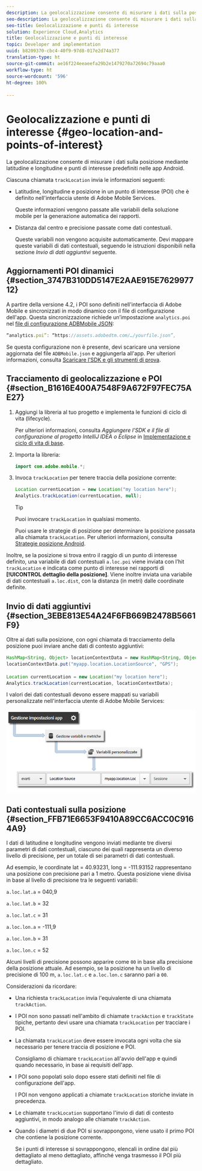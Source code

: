```yaml
---
description: La geolocalizzazione consente di misurare i dati sulla posizione mediante latitudine e longitudine e punti di interesse predefiniti nelle app Android.
seo-description: La geolocalizzazione consente di misurare i dati sulla posizione mediante latitudine e longitudine e punti di interesse predefiniti nelle app Android.
seo-title: Geolocalizzazione e punti di interesse
solution: Experience Cloud,Analytics
title: Geolocalizzazione e punti di interesse
topic: Developer and implementation
uuid: b8209370-cbc4-40f9-97d8-017e2d74a377
translation-type: ht
source-git-commit: ae16f224eeaeefa29b2e1479270a72694c79aaa0
workflow-type: ht
source-wordcount: '596'
ht-degree: 100%

---
```



# Geolocalizzazione e punti di interesse {#geo-location-and-points-of-interest}

La geolocalizzazione consente di misurare i dati sulla posizione mediante latitudine e longitudine e punti di interesse predefiniti nelle app Android.

Ciascuna chiamata `trackLocation` invia le informazioni seguenti:

* Latitudine, longitudine e posizione in un punto di interesse (POI) che è definito nell&#39;interfaccia utente di Adobe Mobile Services.

   Queste informazioni vengono passate alle variabili della soluzione mobile per la generazione automatica dei rapporti.

* Distanza dal centro e precisione passate come dati contestuali.

   Queste variabili non vengono acquisite automaticamente. Devi mappare queste variabili di dati contestuali, seguendo le istruzioni disponibili nella sezione *Invio di dati aggiuntivi* seguente.

## Aggiornamenti POI dinamici {#section_3747B310DD5147E2AAE915E762997712}

A partire della versione 4.2, i POI sono definiti nell&#39;interfaccia di Adobe Mobile e sincronizzati in modo dinamico con il file di configurazione dell&#39;app. Questa sincronizzazione richiede un’impostazione `analytics.poi` nel [file di configurazione ADBMobile JSON](/help/android/configuration/json-config/json-config.md):

```js
“analytics.poi”: “https://assets.adobedtm.com/…/yourfile.json”,
```

Se questa configurazione non è presente, devi scaricare una versione aggiornata del file `ADBMobile.json` e aggiungerla all&#39;app. Per ulteriori informazioni, consulta [Scaricare l’SDK e gli strumenti di prova](/help/android/getting-started/requirements.md).

## Tracciamento di geolocalizzazione e POI {#section_B1616E400A7548F9A672F97FEC75AE27}

1. Aggiungi la libreria al tuo progetto e implementa le funzioni di ciclo di vita (lifecycle).

   Per ulteriori informazioni, consulta *Aggiungere l’SDK e il file di configurazione al progetto IntelliJ IDEA o Eclipse* in [Implementazione e ciclo di vita di base](/help/android/getting-started/dev-qs.md).

1. Importa la libreria:

   ```java
   import com.adobe.mobile.*;
   ```

1. Invoca `trackLocation` per tenere traccia della posizione corrente:

   ```java
   Location currentLocation = new Location("my location here"); 
   Analytics.trackLocation(currentLocation, null);
   ```

   >[!TIP]
   >
   >Puoi invocare `trackLocation` in qualsiasi momento.

   Puoi usare le strategie di posizione per determinare la posizione passata alla chiamata `trackLocation`. Per ulteriori informazioni, consulta [Strategie posizione Android](https://developer.android.com/guide/topics/location/strategies.html).

Inoltre, se la posizione si trova entro il raggio di un punto di interesse definito, una variabile di dati contestuali `a.loc.poi` viene inviata con l’hit `trackLocation` e indicata come punto di interesse nei rapporti di **[!UICONTROL dettaglio della posizione]**. Viene inoltre inviata una variabile di dati contestuali `a.loc.dist`, con la distanza (in metri) dalle coordinate definite.

## Invio di dati aggiuntivi {#section_3EBE813E54A24F6FB669B2478B5661F9}

Oltre ai dati sulla posizione, con ogni chiamata di tracciamento della posizione puoi inviare anche dati di contesto aggiuntivi:

```java
HashMap<String, Object> locationContextData = new HashMap<String, Object>(); 
locationContextData.put("myapp.location.LocationSource", "GPS"); 
 
Location currentLocation = new Location("my location here"); 
Analytics.trackLocation(currentLocation, locationContextData);
```

I valori dei dati contestuali devono essere mappati su variabili personalizzate nell&#39;interfaccia utente di Adobe Mobile Services:

![](assets/map-location-context-data.png)

## Dati contestuali sulla posizione {#section_FFB71E6653F9410A89CC6ACC0C9164A9}

I dati di latitudine e longitudine vengono inviati mediante tre diversi parametri di dati contestuali, ciascuno dei quali rappresenta un diverso livello di precisione, per un totale di sei parametri di dati contestuali.

Ad esempio, le coordinate lat = 40.93231, long = -111.93152 rappresentano una posizione con precisione pari a 1 metro. Questa posizione viene divisa in base al livello di precisione tra le seguenti variabili:

`a.loc.lat.a` = 040,9

`a.loc.lat.b` = 32

`a.loc.lat.c` = 31

`a.loc.lon.a` = -111,9

`a.loc.lon.b` = 31

`a.loc.lon.c` = 52

Alcuni livelli di precisione possono apparire come `00` in base alla precisione della posizione attuale. Ad esempio, se la posizione ha un livello di precisione di 100 m, `a.loc.lat.c` e `a.loc.lon.c` saranno pari a `00`.

Considerazioni da ricordare:

* Una richiesta `trackLocation` invia l&#39;equivalente di una chiamata `trackAction`.

* I POI non sono passati nell&#39;ambito di chiamate `trackAction` e `trackState` tipiche, pertanto devi usare una chiamata `trackLocation` per tracciare i POI.

* La chiamata `trackLocation` deve essere invocata ogni volta che sia necessario per tenere traccia di posizione e POI.

   Consigliamo di chiamare `trackLocation` all&#39;avvio dell&#39;app e quindi quando necessario, in base ai requisiti dell&#39;app.

* I POI sono popolati solo dopo essere stati definiti nel file di configurazione dell&#39;app.

   I POI non vengono applicati a chiamate `trackLocation` storiche inviate in precedenza.
* Le chiamate `trackLocation` supportano l&#39;invio di dati di contesto aggiuntivi, in modo analogo alle chiamate `trackAction`.

* Quando i diametri di due POI si sovrappongono, viene usato il primo POI che contiene la posizione corrente.

   Se i punti di interesse si sovrappongono, elencali in ordine dal più dettagliato al meno dettagliato, affinché venga trasmesso il POI più dettagliato.

